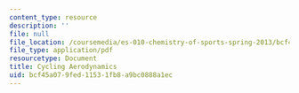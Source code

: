 ```yaml
---
content_type: resource
description: ''
file: null
file_location: /coursemedia/es-010-chemistry-of-sports-spring-2013/bcf45a079fed11531fb8a9bc0888a1ec_MITES_010S13_lec10.pdf
file_type: application/pdf
resourcetype: Document
title: Cycling Aerodynamics
uid: bcf45a07-9fed-1153-1fb8-a9bc0888a1ec
---
```

